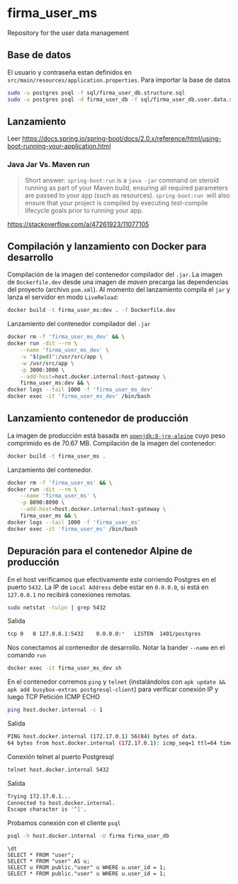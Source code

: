 # firma_user_ms
Repository for the user data management

## Base de datos
El usuario y contraseña estan definidos en `src/main/resources/application.properties`. 
Para importar la base de datos
```bash
sudo -u postgres psql -f sql/firma_user_db.structure.sql
sudo -u postgres psql -d firma_user_db -f sql/firma_user_db.user.data.sql
```

## Lanzamiento
Leer https://docs.spring.io/spring-boot/docs/2.0.x/reference/html/using-boot-running-your-application.html

### Java Jar Vs. Maven run
> Short answer: `spring-boot:run` is a `java -jar` command on steroïd running as part of your Maven build, ensuring all required parameters are passed to your app (such as resources). `spring-boot:run `will also ensure that your project is compiled by executing test-compile lifecycle goals prior to running your app.

https://stackoverflow.com/a/47261923/11077105

## Compilación y lanzamiento con Docker para desarrollo
Compilación de la imagen del contenedor compilador del `.jar`. La imagen de `Dockerfile.dev` desde una imagen de *maven* precarga las dependencias del proyecto (archivo `pom.xml`). Al momento del lanzamiento compila el `jar` y lanza el servidor en modo `LiveReload`:
```bash
docker build -t firma_user_ms:dev . -f Dockerfile.dev
```
Lanzamiento del contenedor compilador del `.jar`
```bash    
docker rm -f 'firma_user_ms_dev' && \
docker run -dit --rm \
    --name 'firma_user_ms_dev' \
    -v "$(pwd)":/usr/src/app \
    -w /usr/src/app \
    -p 3000:3000 \
    --add-host=host.docker.internal:host-gateway \
    firma_user_ms:dev && \
docker logs --tail 1000 -f 'firma_user_ms_dev'
docker exec -it 'firma_user_ms_dev' /bin/bash    
```

## Lanzamiento contenedor de producción
La imagen de producción está basada en [`openjdk:8-jre-alpine`](https://hub.docker.com/layers/openjdk/library/openjdk/8-jdk-alpine/images/sha256-210ecd2595991799526a62a7099718b149e3bbefdb49764cc2a450048e0dd4c0?context=explore) cuyo peso comprimido es de 70.67 MB. Compilación de la imagen del contenedor:

```bash
docker build -t firma_user_ms .
```
Lanzamiento del contenedor.

```bash    
docker rm -f 'firma_user_ms' && \
docker run -dit --rm \
    --name 'firma_user_ms' \
    -p 8090:8090 \
    --add-host=host.docker.internal:host-gateway \
    firma_user_ms && \
docker logs --tail 1000 -f 'firma_user_ms'
docker exec -it 'firma_user_ms' /bin/bash        
```

## Depuración para el contenedor Alpine de producción
En el host verificamos que efectivamente este corriendo Postgres en el puerto `5432`. La IP de  `Local Address` debe estar en `0.0.0.0`, si está en `127.0.0.1` no recibirá conexiones remotas. 

```bash
sudo netstat -tulpn | grep 5432
```
Salida
```bash
tcp 0   0 127.0.0.1:5432    0.0.0.0:*   LISTEN  1401/postgres 
```

Nos conectamos al contenedor de desarrollo. Notar la bander `--name` en el comando `run`
```bash
docker exec -it firma_user_ms_dev sh
```
En el contenedor corremos `ping` y `telnet` (instalándolos con `apk update && apk add busybox-extras postgresql-client`) para verificar conexión IP y luego TCP
Petición ICMP ECHO 
```bash
ping host.docker.internal -c 1
```
Salida
```bash
PING host.docker.internal (172.17.0.1) 56(84) bytes of data.
64 bytes from host.docker.internal (172.17.0.1): icmp_seq=1 ttl=64 time=0.090 ms
```
Conexión telnet al puerto Postgresql
```bash
telnet host.docker.internal 5432
```
Salida
```bash
Trying 172.17.0.1...
Connected to host.docker.internal.
Escape character is '^]'.
```
Probamos conexión con el cliente `psql`
```bash
psql -h host.docker.internal -U firma firma_user_db
```
```postgres
\dt
SELECT * FROM "user";
SELECT * FROM "user" AS u;
SELECT u FROM public."user" u WHERE u.user_id = 1;
SELECT * FROM public."user" u WHERE u.user_id = 1;
```